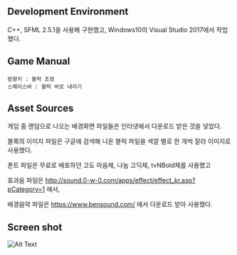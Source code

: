 <h2>Development Environment</h2>
C++, SFML 2.5.1을 사용해 구현했고, Windows10의 Visual Studio 2017에서 작업했다.


<h2>Game Manual</h2>

```
방향키 : 블럭 조정
스페이스바 : 블럭 바로 내리기
```



<h2>Asset Sources</h2>

게임 중 랜덤으로 나오는 배경화면 파일들은 인터넷에서 다운로드 받은 것을 넣었다.

블록의 이미지 파일은 구글에 검색해 나온 블럭 파일을 색깔 별로 한 개씩 잘라 이미지로 사용했다.

폰트 파일은 무료로 배포하던 고도 마음체, 나눔 고딕체, tvNBold체를 사용했고

효과음 파일은 http://sound.0-w-0.com/apps/effect/effect_kr.asp?pCategory=1 에서,

배경음악 파일은 https://www.bensound.com/ 에서 다운로드 받아 사용했다.




<h2>Screen shot</h2>


![Alt Text](https://github.com/jopemachine/Tetris/blob/master/ScreenGif.gif)
